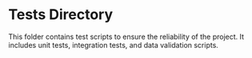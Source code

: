 # Tests Directory

This folder contains test scripts to ensure the reliability of the project. It includes unit tests, integration tests, and data validation scripts.
